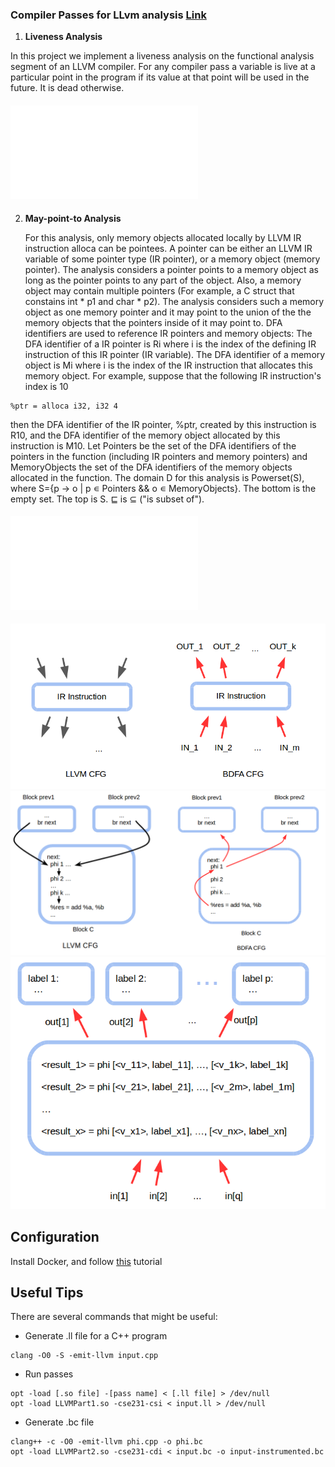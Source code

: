 ### Compiler Passes for LLvm analysis [Link](https://ucsd-pl.github.io/cse231/wi17/part3.html)

1. **Liveness Analysis**

  In this project we implement a liveness analysis on the functional analysis segment of an LLVM compiler. For any compiler pass a variable is live at a particular point in the program if its value at that point will be used in the future. It is dead otherwise.
   
#### ![Implementation for Liveness Analysis](Passes/DFA/LivenessAnalysis.cpp)

2. **May-point-to Analysis**

   For this analysis, only memory objects allocated locally by LLVM IR instruction alloca can be pointees. A pointer can be either an LLVM IR variable of some pointer type (IR pointer), or a memory object (memory pointer). The analysis considers a pointer points to a memory object as long as the pointer points to any part of the object. Also, a memory object may contain multiple pointers (For example, a C struct that constains int * p1 and char * p2). The analysis considers such a memory object as one memory pointer and it may point to the union of the the memory objects that the pointers inside of it may point to. DFA identifiers are used to reference IR pointers and memory objects: The DFA identifier of a IR pointer is Ri where i is the index of the defining IR instruction of this IR pointer (IR variable). The DFA identifier of a memory object is Mi where i is the index of the IR instruction that allocates this memory object. For example, suppose that the following IR instruction's index is 10
```
%ptr = alloca i32, i32 4

```
then the DFA identifier of the IR pointer, %ptr, created by this instruction is R10, and the DFA identifier of the memory object allocated by this instruction is M10.
Let Pointers be the set of the DFA identifiers of the pointers in the function (including IR pointers and memory pointers) and MemoryObjects the set of the DFA identifiers of the memory objects allocated in the function. The domain D for this analysis is Powerset(S), where S={p → o | p ∊ Pointers && o ∊ MemoryObjects}. The bottom is the empty set. The top is S. ⊑ is ⊆ ("is subset of").

#### ![Implementation for May Point To Analysis](Passes/MayPointTo/MPT.cpp)

![Instruction Set](graphics/cfg-00.png?raw=true)
![DFA](graphics/cfg-01.png)
![Phi Node Analysis](graphics/cfg-phi.png)


## Configuration
Install Docker, and follow [this](https://ucsd-pl.github.io/cse231/wi20/part0.html) tutorial

## Useful Tips
There are several commands that might be useful:

* Generate .ll file for a C++ program
```
clang -O0 -S -emit-llvm input.cpp
```

* Run passes 
```
opt -load [.so file] -[pass name] < [.ll file] > /dev/null
opt -load LLVMPart1.so -cse231-csi < input.ll > /dev/null
```

* Generate .bc file
```
clang++ -c -O0 -emit-llvm phi.cpp -o phi.bc
opt -load LLVMPart2.so -cse231-cdi < input.bc -o input-instrumented.bc
```

